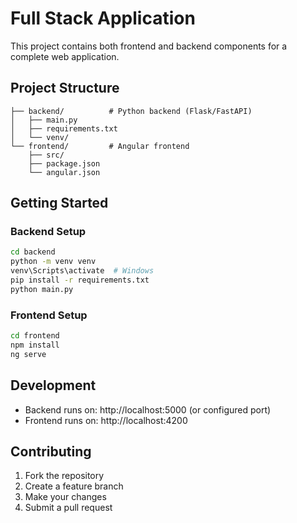 # Full Stack Application

This project contains both frontend and backend components for a complete web application.

## Project Structure

```
├── backend/          # Python backend (Flask/FastAPI)
│   ├── main.py
│   ├── requirements.txt
│   └── venv/
└── frontend/         # Angular frontend
    ├── src/
    ├── package.json
    └── angular.json
```

## Getting Started

### Backend Setup

```bash
cd backend
python -m venv venv
venv\Scripts\activate  # Windows
pip install -r requirements.txt
python main.py
```

### Frontend Setup

```bash
cd frontend
npm install
ng serve
```

## Development

- Backend runs on: http://localhost:5000 (or configured port)
- Frontend runs on: http://localhost:4200

## Contributing

1. Fork the repository
2. Create a feature branch
3. Make your changes
4. Submit a pull request

